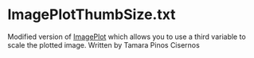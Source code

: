 ImagePlotThumbSize.txt
===

Modified version of [ImagePlot](http://lab.softwarestudies.com/p/imageplot.html) which allows you to use a third variable to scale the plotted image. Written by Tamara Pinos Cisernos
